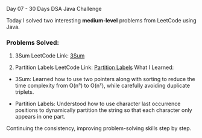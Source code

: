  Day 07 - 30 Days DSA Java Challenge

Today I solved two interesting **medium-level** problems from LeetCode using Java.

### Problems Solved:

1. 3Sum
   LeetCode Link: [3Sum](https://leetcode.com/problems/3sum/)

2. Partition Labels
   LeetCode Link: [Partition Labels](https://leetcode.com/problems/partition-labels/)
 What I Learned:

- 3Sum:
  Learned how to use two pointers along with sorting to reduce the time complexity from O(n³) to O(n²), while carefully avoiding duplicate triplets.

- Partition Labels:
  Understood how to use character last occurrence positions to dynamically partition the string so that each character only appears in one part.


Continuing the consistency, improving problem-solving skills step by step.

